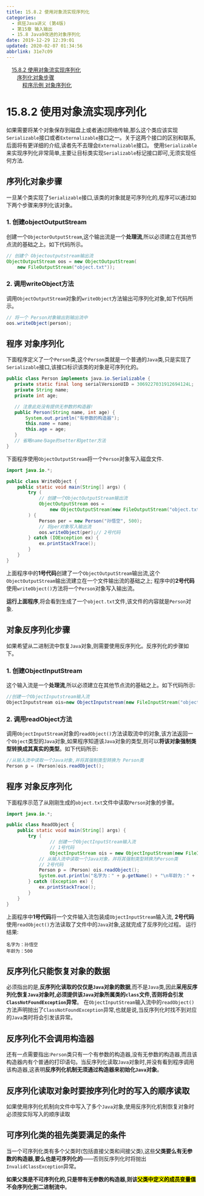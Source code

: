 ```yaml
---
title: 15.8.2 使用对象流实现序列化
categories: 
  - 疯狂Java讲义 (第4版)
  - 第15章 输入输出
  - 15.8 Java9改进的对象序列化
date: 2019-12-29 12:39:01
updated: 2020-02-07 01:34:56
abbrlink: 31e7c09
---
```

<div id='my_toc'><a href="/JavaReadingNotes/31e7c09/#15-8-2-使用对象流实现序列化" class="header_1">15.8.2 使用对象流实现序列化</a>&nbsp;<br><a href="/JavaReadingNotes/31e7c09/#序列化对象步骤" class="header_2">序列化对象步骤</a>&nbsp;<br><a href="/JavaReadingNotes/31e7c09/#程序示例-对象序列化" class="header_3">程序示例 对象序列化</a>&nbsp;<br></div>
<style>.header_1{margin-left: 1em;}.header_2{margin-left: 2em;}.header_3{margin-left: 3em;}.header_4{margin-left: 4em;}.header_5{margin-left: 5em;}.header_6{margin-left: 6em;}</style>
<!--more-->
<script>if (navigator.platform.search('arm')==-1){document.getElementById('my_toc').style.display = 'none';}var e,p = document.getElementsByTagName('p');while (p.length>0) {e = p[0];e.parentElement.removeChild(e);}</script>

<!--end-->
# 15.8.2 使用对象流实现序列化
如果需要将某个对象保存到磁盘上或者通过网络传输,那么这个类应该实现`Serializable`接口或者`Externalizable`接口之一。关于这两个接口的区别和联系,后面将有更详细的介绍,读者先不去理会`Externalizable`接口。
使用`Serializable`来实现序列化非常简单,主要让目标类实现`Serializable`标记接口即可,无须实现任何方法.

## 序列化对象步骤
一旦某个类实现了`Serializable`接口,该类的对象就是可序列化的,程序可以通过如下两个步骤来序列化该对象。

### 1. 创建objectOutputStream
创建一个`ObjectorOutputStream`,这个输出流是一个**处理流**,所以必须建立在其他节点流的基础之上。如下代码所示。
```java
// 创建个 Objectoutputstream输出流
ObjectOutputStream oos = new ObjectOutputStream(
    new FileOutputStream("object.txt"));
```
### 2. 调用writeObject方法
调用`ObjectOutputStream`对象的`writeObject`方法输出可序列化对象,如下代码所示。
```java
// 将一个 Person对象输出到输出流中
oos.writeObject(person);
```

## 程序 对象序列化
下面程序定义了一个`Person`类,这个`Person`类就是一个普通的`Java`类,只是实现了`Serializable`接口,该接口标识该类的对象是可序列化的。
 ```java
public class Person implements java.io.Serializable {
    private static final long serialVersionUID = 3069227031912694124L;
    private String name;
    private int age;

    // 注意此处没有提供无参数的构造器!
    public Person(String name, int age) {
        System.out.println("有参数的构造器");
        this.name = name;
        this.age = age;
    }
    // 省略name与age的setter和getter方法
}
```
下面程序使用`ObjectOutputStream`将一个`Person`对象写入磁盘文件.
```java
import java.io.*;

public class WriteObject {
    public static void main(String[] args) {
        try (
            // 创建一个ObjectOutputStream输出流
            ObjectOutputStream oos = 
                new ObjectOutputStream(new FileOutputStream("object.txt"))// 1号代码
        ) {
            Person per = new Person("孙悟空", 500);
            // 将per对象写入输出流
            oos.writeObject(per);// 2号代码
        } catch (IOException ex) {
            ex.printStackTrace();
        }
    }
}
```
上面程序中的**1号代码**创建了一个`ObjectOutputStream`输出流,这个`ObjectOutputStream`输出流建立在一个文件输出流的基础之上;
程序中的**2号代码**使用`writeObject()`方法将一个`Person`对象写入输出流。

**运行上面程序**,将会看到生成了一个`object.txt`文件,该文件的内容就是`Person`对象.

## 对象反序列化步骤
如果希望从二进制流中恢复`Java`对象,则需要使用反序列化。反序列化的步骤如下。
### 1. 创建ObjectInputStream
这个输入流是一个**处理流**,所以必须建立在其他节点流的基础之上。如下代码所示:
```java
//创建一个ObjectInputstream输入流
ObjectInputstream ois=new ObjectInputstream(new FileInputStream("object.txt"));
```
### 2. 调用readObject方法
调用`ObjectInputStream`对象的`readObject()`方法读取流中的对象,该方法返回一个`Object`类型的`Java`对象,如果程序知道该`Java`对象的类型,则可以**将该对象强制类型转换成其真实的类型**。如下代码所示:
```java
//从输入流中读取一个Java对象,并将其强制类型转换为 Person类
Person p = (Person)ois.readObject();
```

## 程序 对象反序列化
下面程序示范了从刚刚生成的`object.txt`文件中读取`Person`对象的步骤。
```java
import java.io.*;

public class ReadObject {
    public static void main(String[] args) {
        try (
                // 创建一个ObjectInputStream输入流
                // 1号代码
                ObjectInputStream ois = new ObjectInputStream(new FileInputStream("object.txt"))) {
            // 从输入流中读取一个Java对象，并将其强制类型转换为Person类
            // 2号代码
            Person p = (Person) ois.readObject();
            System.out.println("名字为：" + p.getName() + "\n年龄为：" + p.getAge());
        } catch (Exception ex) {
            ex.printStackTrace();
        }
    }
}
```
上面程序中**1号代码**将一个文件输入流包装成`ObjectInputStream`输入流,
**2号代码**使用`readObject()`方法读取了文件中的`Java`对象,这就完成了反序列化过程。
运行结果:
```
名字为：孙悟空
年龄为：500
```
## 反序列化只能恢复对象的数据
必须指出的是,**反序列化读取的仅仅是`Java`对象的数据**,而不是`Java`类,因此**采用反序列化恢复`Java`对象时,必须提供该`Java`对象所属类的`class`文件,否则将会引发`ClassNotFoundException`异常**。
在`ObjectInputStream`输入流中的`readObject()`方法声明抛出了`ClassNotFoundException`异常,也就是说,当反序列化时找不到对应的`Java`类时将会引发该异常。
## 反序列化不会调用构造器
还有一点需要指出:`Person`类只有一个有参数的构造器,没有无参数的构造器,而且该构造器内有个普通的打印语句。当反序列化读取`Java`对象时,并没有看到程序调用该构造器,这表明**反序列化机制无须通过构造器来初始化`Java`对象**。
## 反序列化读取对象时要按序列化时的写入的顺序读取
如果使用序列化机制向文件中写入了多个`Java`对象,使用反序列化机制恢复对象时必须按实际写入的顺序读取

## 可序列化类的祖先类要满足的条件
当一个可序列化类有多个父类时(包括直接父类和间接父类),这些**父类要么有无参数的构造器,要么也是可序列化的**——否则反序列化时将抛出`InvalidClassException`异常。

**如果父类是不可序列化的,只是带有无参数的构造器,则该<mark>父类中定义的成员变量值</mark>不会序列化到二进制流中**。
